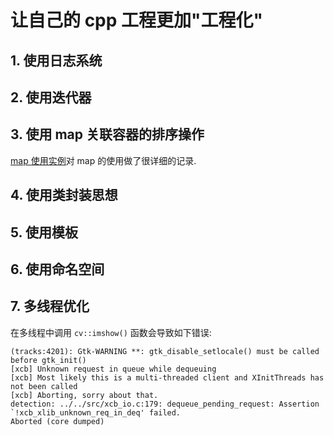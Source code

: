 # 让自己的 cpp 工程更加"工程化"   

## 1. 使用日志系统    


## 2. 使用迭代器    


## 3. 使用 map 关联容器的排序操作    

[map 使用实例](./cpp_primer_5nd/map_instance.md)对 map 的使用做了很详细的记录.   

## 4. 使用类封装思想   



## 5. 使用模板   


## 6. 使用命名空间    


## 7. 多线程优化   
在多线程中调用 `cv::imshow()` 函数会导致如下错误:   
```
(tracks:4201): Gtk-WARNING **: gtk_disable_setlocale() must be called before gtk_init()
[xcb] Unknown request in queue while dequeuing
[xcb] Most likely this is a multi-threaded client and XInitThreads has not been called
[xcb] Aborting, sorry about that.
detection: ../../src/xcb_io.c:179: dequeue_pending_request: Assertion `!xcb_xlib_unknown_req_in_deq' failed.
Aborted (core dumped)
```

